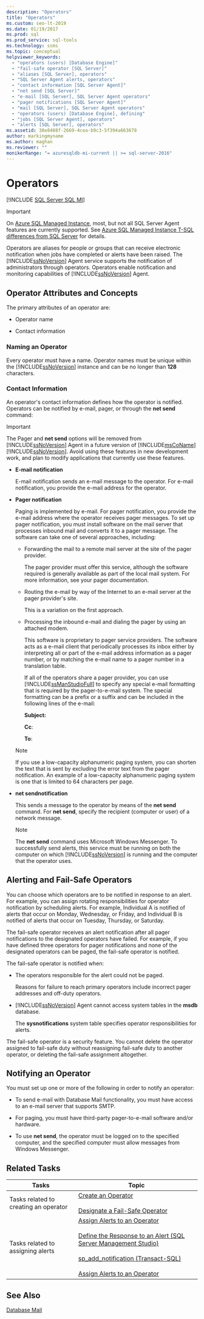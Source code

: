 ```yaml
---
description: "Operators"
title: "Operators"
ms.custom: seo-lt-2019
ms.date: 01/19/2017
ms.prod: sql
ms.prod_service: sql-tools
ms.technology: ssms
ms.topic: conceptual
helpviewer_keywords: 
  - "operators (users) [Database Engine]"
  - "fail-safe operator [SQL Server]"
  - "aliases [SQL Server], operators"
  - "SQL Server Agent alerts, operators"
  - "contact information [SQL Server Agent]"
  - "net send [SQL Server]"
  - "e-mail [SQL Server], SQL Server Agent operators"
  - "pager notifications [SQL Server Agent]"
  - "mail [SQL Server], SQL Server Agent operators"
  - "operators (users) [Database Engine], defining"
  - "jobs [SQL Server Agent], operators"
  - "alerts [SQL Server], operators"
ms.assetid: 38e8488f-2669-4cea-b9c3-5f394a663678
author: markingmyname
ms.author: maghan
ms.reviewer: ""
monikerRange: "= azuresqldb-mi-current || >= sql-server-2016"
---
```

# Operators
[!INCLUDE [SQL Server SQL MI](../../includes/applies-to-version/sql-asdbmi.md)]

> [!IMPORTANT]  
> On [Azure SQL Managed Instance](/azure/sql-database/sql-database-managed-instance), most, but not all SQL Server Agent features are currently supported. See [Azure SQL Managed Instance T-SQL differences from SQL Server](/azure/sql-database/sql-database-managed-instance-transact-sql-information#sql-server-agent) for details.

Operators are aliases for people or groups that can receive electronic notification when jobs have completed or alerts have been raised. The [!INCLUDE[ssNoVersion](../../includes/ssnoversion-md.md)] Agent service supports the notification of administrators through operators. Operators enable notification and monitoring capabilities of [!INCLUDE[ssNoVersion](../../includes/ssnoversion-md.md)] Agent.  
  
## Operator Attributes and Concepts  
The primary attributes of an operator are:  
  
-   Operator name  
  
-   Contact information  
  
### Naming an Operator  
Every operator must have a name. Operator names must be unique within the [!INCLUDE[ssNoVersion](../../includes/ssnoversion-md.md)] instance and can be no longer than **128** characters.  
  
### Contact Information  
An operator's contact information defines how the operator is notified. Operators can be notified by e-mail, pager, or through the **net send** command:  
  
> [!IMPORTANT]
> The Pager and **net send** options will be removed from [!INCLUDE[ssNoVersion](../../includes/ssnoversion-md.md)] Agent in a future version of [!INCLUDE[msCoName](../../includes/msconame_md.md)][!INCLUDE[ssNoVersion](../../includes/ssnoversion-md.md)]. Avoid using these features in new development work, and plan to modify applications that currently use these features.  
  
-   **E-mail notification**  
  
    E-mail notification sends an e-mail message to the operator. For e-mail notification, you provide the e-mail address for the operator.  
  
-   **Pager notification**  
  
    Paging is implemented by e-mail. For pager notification, you provide the e-mail address where the operator receives pager messages. To set up pager notification, you must install software on the mail server that processes inbound mail and converts it to a pager message. The software can take one of several approaches, including:  
  
    -   Forwarding the mail to a remote mail server at the site of the pager provider.  
  
        The pager provider must offer this service, although the software required is generally available as part of the local mail system. For more information, see your pager documentation.  
  
    -   Routing the e-mail by way of the Internet to an e-mail server at the pager provider's site.  
  
        This is a variation on the first approach.  
  
    -   Processing the inbound e-mail and dialing the pager by using an attached modem.  
  
        This software is proprietary to pager service providers. The software acts as a e-mail client that periodically processes its inbox either by interpreting all or part of the e-mail address information as a pager number, or by matching the e-mail name to a pager number in a translation table.  
  
        If all of the operators share a pager provider, you can use [!INCLUDE[ssManStudioFull](../../includes/ssmanstudiofull-md.md)] to specify any special e-mail formatting that is required by the pager-to-e-mail system. The special formatting can be a prefix or a suffix and can be included in the following lines of the e-mail:  
  
        **Subject:**  
  
        **Cc**:  
  
        **To**:  
  
    > [!NOTE]  
    > If you use a low-capacity alphanumeric paging system, you can shorten the text that is sent by excluding the error text from the pager notification. An example of a low-capacity alphanumeric paging system is one that is limited to 64 characters per page.  
  
-   **net sendnotification**  
  
    This sends a message to the operator by means of the **net send** command. For **net send**, specify the recipient (computer or user) of a network message.  
  
    > [!NOTE]  
    > The **net send** command uses Microsoft Windows Messenger. To successfully send alerts, this service must be running on both the computer on which [!INCLUDE[ssNoVersion](../../includes/ssnoversion-md.md)] is running and the computer that the operator uses.  
  
## Alerting and Fail-Safe Operators  
You can choose which operators are to be notified in response to an alert. For example, you can assign rotating responsibilities for operator notification by scheduling alerts. For example, Individual A is notified of alerts that occur on Monday, Wednesday, or Friday, and Individual B is notified of alerts that occur on Tuesday, Thursday, or Saturday.  
  
The fail-safe operator receives an alert notification after all pager notifications to the designated operators have failed. For example, if you have defined three operators for pager notifications and none of the designated operators can be paged, the fail-safe operator is notified.  
  
The fail-safe operator is notified when:  
  
-   The operators responsible for the alert could not be paged.  
  
    Reasons for failure to reach primary operators include incorrect pager addresses and off-duty operators.  
  
-   [!INCLUDE[ssNoVersion](../../includes/ssnoversion-md.md)] Agent cannot access system tables in the **msdb** database.  
  
    The **sysnotifications** system table specifies operator responsibilities for alerts.  
  
The fail-safe operator is a security feature. You cannot delete the operator assigned to fail-safe duty without reassigning fail-safe duty to another operator, or deleting the fail-safe assignment altogether.  
  
## Notifying an Operator  
You must set up one or more of the following in order to notify an operator:  
  
-   To send e-mail with Database Mail functionality, you must have access to an e-mail server that supports SMTP.  
  
-   For paging, you must have third-party pager-to-e-mail software and/or hardware.  
  
-   To use **net send**, the operator must be logged on to the specified computer, and the specified computer must allow messages from Windows Messenger.  
  
## Related Tasks  
  
|Tasks|Topic|  
|-|-|  
|Tasks related to creating an operator|[Create an Operator](../../ssms/agent/create-an-operator.md)<br /><br />[Designate a Fail-Safe Operator](../../ssms/agent/designate-a-fail-safe-operator.md)|  
|Tasks related to assigning alerts|[Assign Alerts to an Operator](../../ssms/agent/assign-alerts-to-an-operator.md)<br /><br />[Define the Response to an Alert &#40;SQL Server Management Studio&#41;](../../ssms/agent/define-the-response-to-an-alert-sql-server-management-studio.md)<br /><br />[sp_add_notification (Transact-SQL)](../../relational-databases/system-stored-procedures/sp-add-notification-transact-sql.md)<br /><br />[Assign Alerts to an Operator](../../ssms/agent/assign-alerts-to-an-operator.md)|  
  
## See Also  
[Database Mail](../../relational-databases/database-mail/database-mail.md)  
